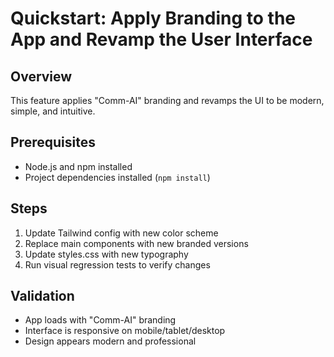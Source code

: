 # Quickstart: Apply Branding to the App and Revamp the User Interface

## Overview

This feature applies "Comm-AI" branding and revamps the UI to be modern, simple, and intuitive.

## Prerequisites

- Node.js and npm installed
- Project dependencies installed (`npm install`)

## Steps

1. Update Tailwind config with new color scheme
2. Replace main components with new branded versions
3. Update styles.css with new typography
4. Run visual regression tests to verify changes

## Validation

- App loads with "Comm-AI" branding
- Interface is responsive on mobile/tablet/desktop
- Design appears modern and professional
